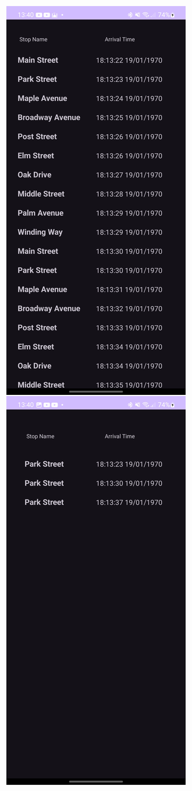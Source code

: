 ![Main_Screen](https://github.com/YassDH/TPAppMobiles/blob/master/TP4/Screen1.jpg)
![Detail_Screen](https://github.com/YassDH/TPAppMobiles/blob/master/TP4/Screen2.jpg)
